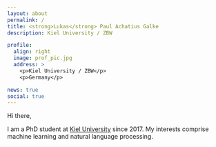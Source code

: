 ```yaml
---
layout: about
permalink: /
title: <strong>Lukas</strong> Paul Achatius Galke
description: Kiel University / ZBW

profile:
  align: right
  image: prof_pic.jpg
  address: >
    <p>Kiel University / ZBW</p>
    <p>Germany</p>

news: true
social: true
---
```


Hi there,

I am a PhD student at [Kiel University](www.uni-kiel.de/en) since 2017.
My interests comprise machine learning and natural language processing.


